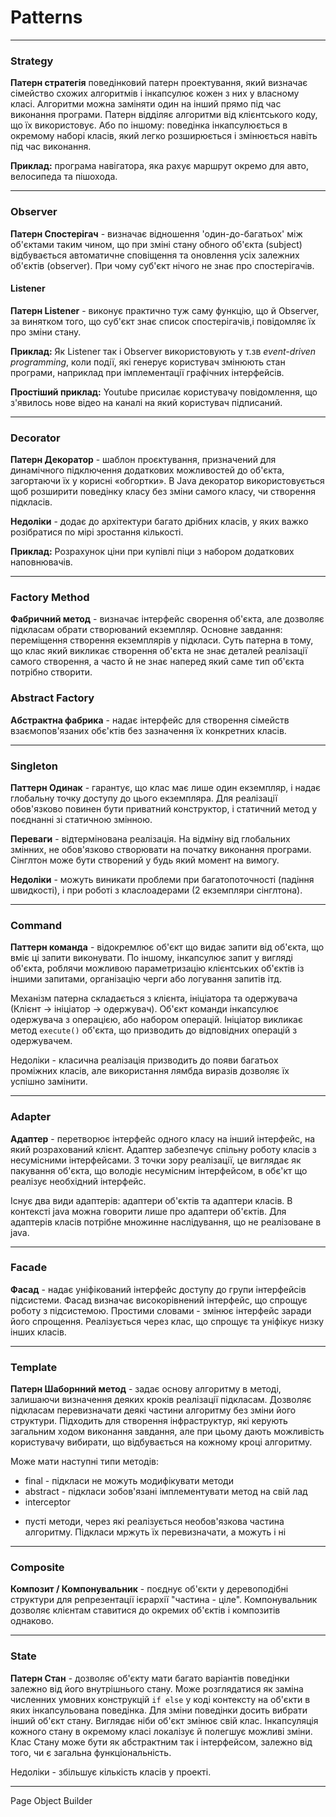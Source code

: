 # Patterns
---
### Strategy
**Патерн стратегія** поведінковий патерн проектування, який визначає сімейство схожих алгоритмів і інкапсулює кожен з них у власному класі. Алгоритми можна заміняти один на інший прямо під час виконання програми. Патерн відділяє алгоритми від клієнтського коду, що їх використовує. Або по іншому: поведінка інкапсулюється в окремому наборі класів, який легко розширюється і змінюється навіть під час виконання. 

**Приклад:** програма навігатора, яка рахує маршрут окремо для авто, велосипеда та пішохода.

---
### Observer
**Патерн Спостерігач** - визначає відношення 'один-до-багатьох' між об'єктами таким чином, що при зміні стану обного об'єкта (subject) відбувається автоматичне сповіщення та оновлення усіх залежних об'єктів (observer). При чому суб'єкт нічого не знає про спостерігачів.

#### Listener
**Патерн Listener** - виконує практично туж саму функцію, що й Observer, за винятком того, що суб'єкт знає список спостерігачів,і повідомляє їх про зміни стану.

**Приклад:** Як Listener так і Observer використовують у т.зв *event-driven programming*, коли події, які генерує користувач змінюють стан програми, наприклад при імплементації графічних інтерфейсів.

**Простіший приклад:** Youtube присилає користувачу повідомлення, що з'явилось нове відео на каналі на який користувач підписаний.

---
### Decorator
**Патерн Декоратор** - шаблон проєктування, призначений для динамічного підключення додаткових можливостей до об'єкта, загортаючи їх у корисні «обгортки». В Java декоратор використовується щоб розширити поведінку класу без зміни самого класу, чи створення підкласів.

**Недоліки** - додає до архітектури багато дрібних класів, у яких важко розібратися по мірі зростання кількості.

**Приклад:** Розрахунок ціни при купівлі піци з набором додаткових наповнювачів.

---
### Factory Method
**Фабричний метод** - визначає інтерфейс сворення об'єкта, але дозволяє підкласам обрати створюваний екземпляр. Основне завдання: переміщення створення екземплярів у підкласи. Суть патерна в тому, що клас який викликає створення об'єкта не знає деталей реалізації самого створення, а часто й не знає наперед який саме тип об'єкта потрібно створити.

### Abstract Factory
**Абстрактна фабрика** - надає інтерфейс для створення сімейств взаємопов'язаних обє'ктів без зазначення їх конкретних класів.

---
### Singleton
**Паттерн Одинак** - гарантує, що клас має лише один екземпляр, і надає глобальну точку доступу до цього екземпляра. Для реалізації обов'язково повинен бути приватний конструктор, і статичний метод у поєднанні зі статичною змінною.

**Переваги** - відтермінована реалізація. На відміну від глобальних змінних, не обов'язково створювати на початку виконання програми. Сінглтон може бути створений у будь який момент на вимогу.

**Недоліки** - можуть виникати проблеми при багатопоточності (падіння швидкості), і при роботі з класлоадерами (2
 екземпляри сінглтона).

---
### Command

**Паттерн команда** - відокремлює об'єкт що видає запити від об'єкта, що вміє ці запити виконувати. По іншому, інкапсулює запит у вигляді об'єкта, роблячи можливою параметризацію клієнтських об'єктів із іншими запитами, організацію черги або логування запитів ітд.

Механізм патерна складається з клієнта, ініціатора та одержувача (Клієнт -> ініціатор -> одержувач). Об'єкт команди інкапсулює одержувача з операцією, або набором операцій. Ініціатор викликає метод `execute()` об'єкта, що призводить до відповідних операцій з одержувачем.

Недоліки - класична реалізація призводить до появи багатьох проміжних класів, але використання лямбда виразів дозволяє їх успішно замінити.

---
### Adapter

**Адаптер** - перетворює інтерфейс одного класу на інший інтерфейс, на який розрахований клієнт. Адаптер забезпечує спільну роботу класів з несумісними інтерфейсами. З точки зору реалізації, це виглядає як пакування об'єкта, що володіє несумісним інтерфейсом, в обє'кт що реалізує необхідний інтерфейс.

Існує два види адаптерів: адаптери об'єктів та адаптери класів. В контексті java можна говорити лише про адаптери об'єктів. Для адаптерів класів потрібне множинне наслідування, що не реалізоване в java.

---
### Facade

**Фасад** - надає уніфікований інтерфейс доступу до групи інтерфейсів підсистеми. Фасад визначає високорівнений інтерфейс, що спрощує роботу з підсистемою. Простими словами - змінює інтерфейс заради його спрощення. Реалізується через клас, що спрощує та уніфікує низку інших класів.

---
### Template

**Патерн Шаборнний метод** - задає основу алгоритму в методі, залишаючи визначення деяких кроків реалізації підкласам. Дозволяє підкласам перевизначати деякі частини алгоритму без зміни його структури. Підходить для створення інфраструктур, які керують загальним ходом виконання завдання, але при цьому дають можливість користувачу вибирати, що відбувається на кожному кроці алгоритму.

Може мати наступні типи методів:
* final - підкласи не можуть модифікувати методи
* abstract - підкласи зобов'язані імплементувати метод на свій лад
* interceptor
 - пусті методи, через які реалізується необов'язкова частина алгоритму. Підкласи мржуть їх перевизначати, а можуть і ні

---
### Composite
**Композит / Компонувальник** - поєднує об'єкти у деревоподібні структури для репрезентації ієрархії "частина - ціле". Компонувальник дозволяє клієнтам ставитися до окремих об'єктів і композитів однаково.


---
### State

**Патерн Стан** - дозволяє об'єкту мати багато варіантів поведінки залежно від його внутрішнього стану. Може розглядатися як заміна численних умовних конструкцій `if else` у коді контексту на об'єкти в яких інкапсульована поведінка. Для зміни поведінки досить вибрати інший об'єкт стану. Виглядає ніби об'єкт змінює свій клас. Інкапсуляція кожного стану в окремому класі локалізує й полегшує можливі зміни. Клас Стану може бути як абстрактним так і інтерфейсом, залежно від того, чи є загальна функціональність.

Недоліки - збільшує кількість класів у проекті.

---

Page Object
Builder
